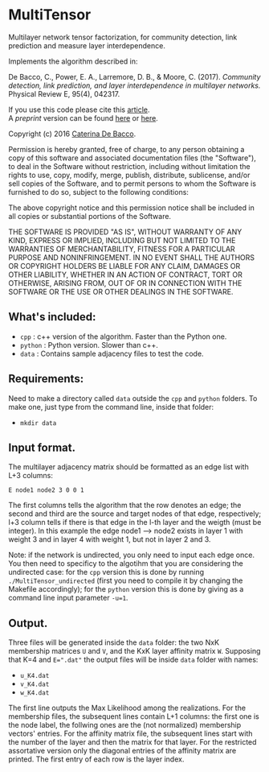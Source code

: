 # MultiTensor
Multilayer network tensor factorization, for community detection, link prediction and measure layer interdependence.

Implements the algorithm described in:

De Bacco, C., Power, E. A., Larremore, D. B., & Moore, C. (2017). *Community detection, link prediction, and layer interdependence in multilayer networks.* Physical Review E, 95(4), 042317.

If you use this code please cite this [article](https://journals.aps.org/pre/abstract/10.1103/PhysRevE.95.042317).  
A _preprint_ version can be found [here](http://cdebacco.com/files/multitensor.pdf) or [here](https://arxiv.org/abs/1701.01369).

Copyright (c) 2016 [Caterina De Bacco](http://cdebacco.com/).

Permission is hereby granted, free of charge, to any person obtaining a copy of this software and associated documentation files (the "Software"), to deal in the Software without restriction, including without limitation the rights to use, copy, modify, merge, publish, distribute, sublicense, and/or sell copies of the Software, and to permit persons to whom the Software is furnished to do so, subject to the following conditions:

The above copyright notice and this permission notice shall be included in all copies or substantial portions of the Software.

THE SOFTWARE IS PROVIDED "AS IS", WITHOUT WARRANTY OF ANY KIND, EXPRESS OR IMPLIED, INCLUDING BUT NOT LIMITED TO THE WARRANTIES OF MERCHANTABILITY, FITNESS FOR A PARTICULAR PURPOSE AND NONINFRINGEMENT. IN NO EVENT SHALL THE AUTHORS OR COPYRIGHT HOLDERS BE LIABLE FOR ANY CLAIM, DAMAGES OR OTHER LIABILITY, WHETHER IN AN ACTION OF CONTRACT, TORT OR OTHERWISE, ARISING FROM, OUT OF OR IN CONNECTION WITH THE SOFTWARE OR THE USE OR OTHER DEALINGS IN THE SOFTWARE.

## What's included:
- `cpp` : c++ version of the algorithm. Faster than the Python one.
- `python` : Python version. Slower than c++.
- `data` : Contains sample adjacency files to test the code.

## Requirements:
Need to make a directory called `data` outside the `cpp` and `python` folders. 
To make one, just type from the command line, inside that folder: 
* `mkdir data`

## Input format.
The multilayer adjacency matrix should be formatted as an edge list with L+3 columns:

`E node1 node2 3 0 0 1`

The first columns tells the algorithm that the row denotes an edge; the second and third are the source and target nodes of that edge, respectively; l+3 column tells if there is that edge in the l-th layer and the weigth (must be integer). In this example the edge node1 --> node2 exists in layer 1 with weight 3 and in layer 4 with weight 1, but not in layer 2 and 3.

Note: if the network is undirected, you only need to input each edge once. You then need to specificy to the algotihm that you are considering the undirected case: for the `cpp` version this is done by running `./MultiTensor_undirected` (first you need to compile it by changing the Makefile accordingly); for the `python` version this is done by giving as a command line input parameter `-u=1`. 

## Output.
Three files will be generated inside the `data` folder: the two NxK membership matrices `U` and `V`, and the KxK layer affinity matrix `W`. Supposing that K=4 and `E=".dat"` the output files will be inside `data` folder with names:
- `u_K4.dat`
- `v_K4.dat`
- `w_K4.dat`

The first line outputs the Max Likelihood among the realizations.
For the membership files, the subsequent lines contain L+1 columns: the first one is the node label, the follwing ones are the (not normalized) membership vectors' entries.
For the affinity matrix file, the subsequent lines start with the number of the layer and then the matrix for that layer.
For the restricted assortative version only the diagonal entries of the affinity matrix are printed. The first entry of each row is the layer index.


